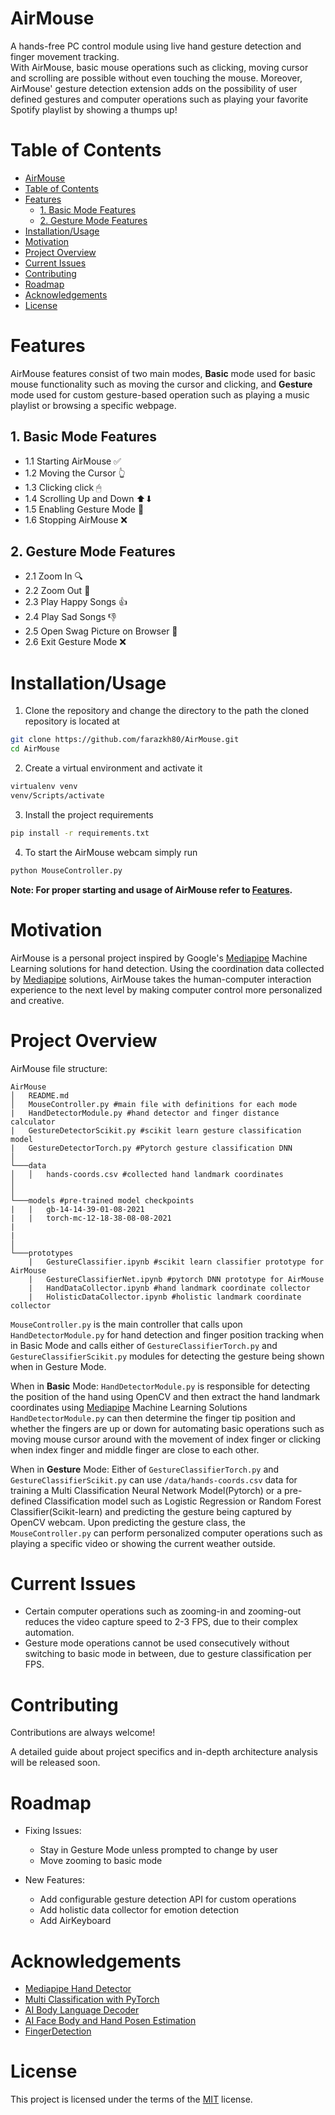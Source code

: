 # AirMouse

A hands-free PC control module using live hand gesture detection and finger movement tracking.
<br>
With AirMouse, basic mouse operations such as clicking, moving cursor and scrolling are possible without even touching the mouse. Moreover, AirMouse' gesture detection extension adds on the possibility of user defined gestures and computer operations such as playing your favorite Spotify playlist by showing a thumps up!

# Table of Contents

- [AirMouse](#airmouse)
- [Table of Contents](#table-of-contents)
- [Features](#features)
  - [1. Basic Mode Features](#1-basic-mode-features)
  - [2. Gesture Mode Features](#2-gesture-mode-features)
- [Installation/Usage](#installationusage)
- [Motivation](#motivation)
- [Project Overview](#project-overview)
- [Current Issues](#current-issues)
- [Contributing](#contributing)
- [Roadmap](#roadmap)
- [Acknowledgements](#acknowledgements)
- [License](#license)

# Features

AirMouse features consist of two main modes, **Basic** mode used for basic mouse functionality such as moving the cursor and clicking, and **Gesture** mode used for custom gesture-based operation such as playing a music playlist or browsing a specific webpage.

## 1. Basic Mode Features

- 1.1 Starting AirMouse ✅
- 1.2 Moving the Cursor 👆
- 1.3 Clicking click 🖱
- 1.4 Scrolling Up and Down ⬆⬇
- 1.5 Enabling Gesture Mode 🚀
- 1.6 Stopping AirMouse ❌

## 2. Gesture Mode Features

- 2.1 Zoom In 🔍
- 2.2 Zoom Out 🔎
- 2.3 Play Happy Songs 👍
- 2.4 Play Sad Songs 👎
- 2.5 Open Swag Picture on Browser 🤙
- 2.6 Exit Gesture Mode ❌

# Installation/Usage

1. Clone the repository and change the directory to the path the cloned repository is located at

```bash
git clone https://github.com/farazkh80/AirMouse.git
cd AirMouse
```

2. Create a virtual environment and activate it

```bash
virtualenv venv
venv/Scripts/activate
```

3. Install the project requirements

```bash
pip install -r requirements.txt
```

4. To start the AirMouse webcam simply run

```bash
python MouseController.py
```

**Note: For proper starting and usage of AirMouse refer to [Features](#features).**

# Motivation

AirMouse is a personal project inspired by Google's [Mediapipe](https://google.github.io/mediapipe/solutions/hands) Machine Learning solutions for hand detection. Using the coordination data collected by [Mediapipe](https://google.github.io/mediapipe/solutions/hands) solutions, AirMouse takes the human-computer interaction experience to the next level by making computer control more personalized and creative.

# Project Overview

AirMouse file structure:

```
AirMouse
│   README.md
│   MouseController.py #main file with definitions for each mode
|   HandDetectorModule.py #hand detector and finger distance calculator
|   GestureDetectorScikit.py #scikit learn gesture classification model
|   GestureDetectorTorch.py #Pytorch gesture classification DNN
│
└───data
│   │   hands-coords.csv #collected hand landmark coordinates
│
│
└───models #pre-trained model checkpoints
|   |   gb-14-14-39-01-08-2021
|   |   torch-mc-12-18-38-08-08-2021
|
|
│
└───prototypes
    |   GestureClassifier.ipynb #scikit learn classifier prototype for AirMouse
    |   GestureClassifierNet.ipynb #pytorch DNN prototype for AirMouse
    |   HandDataCollector.ipynb #hand landmark coordinate collector
    |   HolisticDataCollector.ipynb #holistic landmark coordinate collector
```

`MouseController.py` is the main controller that calls upon `HandDetectorModule.py` for hand detection and finger position tracking when in Basic Mode and calls either of `GestureClassifierTorch.py` and `GestureClassifierScikit.py` modules for detecting the gesture being shown when in Gesture Mode.

When in **Basic** Mode:
`HandDetectorModule.py` is responsible for detecting the position of the hand using OpenCV and then extract the hand landmark coordinates using [Mediapipe](https://google.github.io/mediapipe/solutions/hands) Machine Learning Solutions `HandDetectorModule.py` can then determine the finger tip position and whether the fingers are up or down for automating basic operations such as moving mouse cursor around with the movement of index finger or clicking when index finger and middle finger are close to each other.

When in **Gesture** Mode:
Either of `GestureClassifierTorch.py` and `GestureClassifierScikit.py` can use `/data/hands-coords.csv` data for training a Multi Classification Neural Network Model(Pytorch) or a pre-defined Classification model such as Logistic Regression or Random Forest Classifier(Scikit-learn) and predicting the gesture being captured by OpenCV webcam. Upon predicting the gesture class, the `MouseController.py` can perform personalized computer operations such as playing a specific video or showing the current weather outside.

# Current Issues

- Certain computer operations such as zooming-in and zooming-out reduces the video capture speed to 2-3 FPS, due to their complex automation.
- Gesture mode operations cannot be used consecutively without switching to basic mode in between, due to gesture classification per FPS.

# Contributing

Contributions are always welcome!

A detailed guide about project specifics and in-depth architecture analysis will be released soon.

# Roadmap

- Fixing Issues:

  - Stay in Gesture Mode unless prompted to change by user
  - Move zooming to basic mode

- New Features:
  - Add configurable gesture detection API for custom operations
  - Add holistic data collector for emotion detection
  - Add AirKeyboard

# Acknowledgements

- [Mediapipe Hand Detector](https://google.github.io/mediapipe/solutions/hands)
- [Multi Classification with PyTorch](https://towardsdatascience.com/pytorch-tabular-multiclass-classification-9f8211a123ab)
- [AI Body Language Decoder](https://www.youtube.com/watch?v=pG4sUNDOZFg)
- [AI Face Body and Hand Posen Estimation](https://www.youtube.com/watch?v=pG4sUNDOZFg)
- [FingerDetection](https://www.youtube.com/watch?v=NZde8Xt78Iw)

# License

This project is licensed under the terms of the [MIT](https://en.wikipedia.org/wiki/MIT_License) license.

